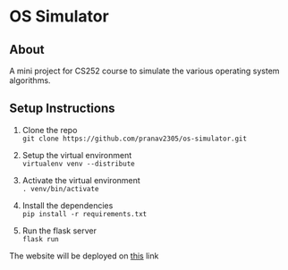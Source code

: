 # OS Simulator

## About
A mini project for CS252 course to simulate the various operating system algorithms.

## Setup Instructions
1. Clone the repo <br>
`git clone https://github.com/pranav2305/os-simulator.git`

2. Setup the virtual environment <br>
`virtualenv venv --distribute`

3. Activate the virtual environment <br>
`. venv/bin/activate`

4. Install the dependencies <br>
`pip install -r requirements.txt`

5. Run the flask server <br>
`flask run`

The website will be deployed on [this](http://127.0.0.1:5000) link
